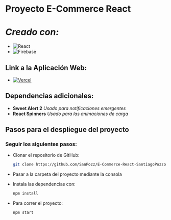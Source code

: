 # **Proyecto E-Commerce React** 
# *Creado con:*
- ![React](https://img.shields.io/badge/react-%2320232a.svg?style=for-the-badge&logo=react&logoColor=%2361DAFB)
- ![Firebase](https://img.shields.io/badge/Firebase-039BE5?style=for-the-badge&logo=Firebase&logoColor=white)


## Link a la Aplicación Web:
- [![Vercel](https://img.shields.io/badge/vercel-%23000000.svg?style=for-the-badge&logo=vercel&logoColor=white)](https://e-commerce-react-santiago-pozzolo.vercel.app)

## Dependencias adicionales:
- **Sweet Alert 2** *Usado para notificaciones emergentes*
- **React Spinners** *Usado para las animaciones de carga*

## Pasos para el despliegue del proyecto

### Seguir los siguientes pasos:

- Clonar el repositorio de GitHub:

  ```bash
  git clone https://github.com/SanPozz/E-Commerce-React-SantiagoPozzolo
  ```

- Pasar a la carpeta del proyecto mediante la consola

- Instala las dependencias con:
  ```bash
  npm install
  ```

- Para correr el proyecto:

  ```bash
  npm start
  ```
